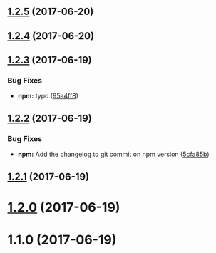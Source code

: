 <a name="1.2.5"></a>
## [1.2.5](https://github.com/dcsfuerth/ngx-build-tools/compare/v1.2.4...v1.2.5) (2017-06-20)



<a name="1.2.4"></a>
## [1.2.4](https://github.com/dcsfuerth/ngx-build-tools/compare/v1.2.3...v1.2.4) (2017-06-20)



<a name="1.2.3"></a>
## [1.2.3](https://github.com/dcsfuerth/ngx-build-tools/compare/v1.2.2...v1.2.3) (2017-06-19)


### Bug Fixes

* **npm:** typo ([95a4ff8](https://github.com/dcsfuerth/ngx-build-tools/commit/95a4ff8))



<a name="1.2.2"></a>
## [1.2.2](https://github.com/dcsfuerth/ngx-build-tools/compare/v1.2.1...v1.2.2) (2017-06-19)


### Bug Fixes

* **npm:** Add the changelog to git commit on npm version ([5cfa85b](https://github.com/dcsfuerth/ngx-build-tools/commit/5cfa85b))



<a name="1.2.1"></a>
## [1.2.1](https://github.com/dcsfuerth/ngx-build-tools/compare/v1.2.0...v1.2.1) (2017-06-19)



<a name="1.2.0"></a>
# [1.2.0](https://github.com/dcsfuerth/ngx-build-tools/compare/v1.1.0...v1.2.0) (2017-06-19)



<a name="1.1.0"></a>
# 1.1.0 (2017-06-19)



